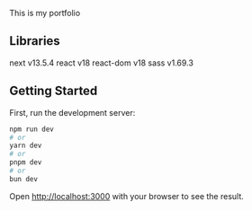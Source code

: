 This is my portfolio

## Libraries
next v13.5.4
react v18
react-dom v18
sass v1.69.3

## Getting Started

First, run the development server:

```bash
npm run dev
# or
yarn dev
# or
pnpm dev
# or
bun dev
```

Open [http://localhost:3000](http://localhost:3000) with your browser to see the result.
